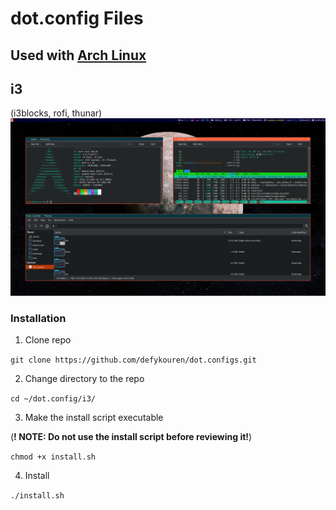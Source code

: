 # **dot.config Files**
## Used with [Arch Linux](https://archlinux.org/download/)

## i3
(i3blocks, rofi, thunar)
![alt text](pictures/i3.png)

### Installation
1. Clone repo

`git clone https://github.com/defykouren/dot.configs.git`

2. Change directory to the repo

`cd ~/dot.config/i3/`

3. Make the install script executable

(**! NOTE: Do not use the install script before reviewing it!**)

`chmod +x install.sh`

4. Install

`./install.sh`
